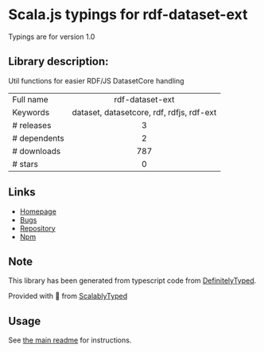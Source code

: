 
# Scala.js typings for rdf-dataset-ext

Typings are for version 1.0

## Library description:
Util functions for easier RDF/JS DatasetCore handling

|                    |                 |
| ------------------ | :-------------: |
| Full name          | rdf-dataset-ext |
| Keywords           | dataset, datasetcore, rdf, rdfjs, rdf-ext |
| # releases         | 3 |
| # dependents       | 2 |
| # downloads        | 787 |
| # stars            | 0 |

## Links
- [Homepage](https://github.com/rdf-ext/rdf-dataset-ext)
- [Bugs](https://github.com/rdf-ext/rdf-dataset-ext/issues)
- [Repository](https://github.com/rdf-ext/rdf-dataset-ext)
- [Npm](https://www.npmjs.com/package/rdf-dataset-ext)
    


## Note
This library has been generated from typescript code from [DefinitelyTyped](https://definitelytyped.org).

Provided with :purple_heart: from [ScalablyTyped](https://github.com/oyvindberg/ScalablyTyped)

## Usage
See [the main readme](../../readme.md) for instructions.


